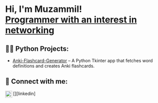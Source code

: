 <h1>Hi, I'm Muzammil! <br/><a href="https://www.linkedin.com/in/muhammad-muzammil-25a068370/">Programmer with an interest in networking</a>

<h2>👨‍💻 Python Projects:</h2>

- [Anki-Flashcard-Generator](https://github.com/muzammilnt/Anki-Flashcard-Generator) – A Python Tkinter app that fetches word definitions and creates Anki flashcards.


<h2> 🤳 Connect with me:</h2>

[<img align="left" alt="JoshMadakor | LinkedIn" width="22px" src="https://cdn.jsdelivr.net/npm/simple-icons@v3/icons/linkedin.svg" />][linkedin]

<!--


Here are some ideas to get you started:

- 🔭 I’m currently working on ...
- 🌱 I’m currently learning ...
- 👯 I’m looking to collaborate on ...
- 🤔 I’m looking for help with ...
- 💬 Ask me about ...
- 📫 How to reach me: ...
- 😄 Pronouns: ...
- ⚡ Fun fact: ...
-->
